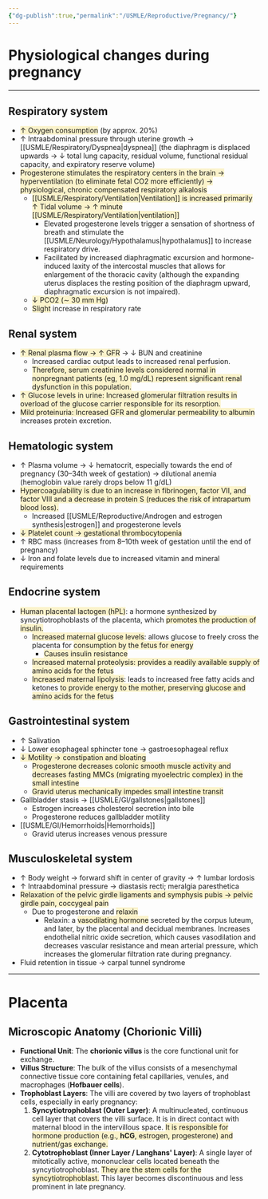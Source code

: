 ```yaml
---
{"dg-publish":true,"permalink":"/USMLE/Reproductive/Pregnancy/"}
---
```


# Physiological changes during pregnancy
---
## Respiratory system
- <span style="background:rgba(240, 200, 0, 0.2)">↑ Oxygen consumption</span> (by approx. 20%)
- ↑ Intraabdominal pressure through uterine growth → [[USMLE/Respiratory/Dyspnea\|dyspnea]] (the diaphragm is displaced upwards → ↓ total lung capacity, residual volume, functional residual capacity, and expiratory reserve volume)
- <span style="background:rgba(240, 200, 0, 0.2)">Progesterone stimulates the respiratory centers in the brain → hyperventilation (to eliminate fetal CO2 more efficiently) → physiological, chronic compensated respiratory alkalosis</span>
	- <span style="background:rgba(240, 200, 0, 0.2)">[[USMLE/Respiratory/Ventilation\|Ventilation]] is increased primarily ↑ Tidal volume → ↑ minute [[USMLE/Respiratory/Ventilation\|ventilation]]</span>
		- Elevated progesterone levels trigger a sensation of shortness of breath and stimulate the [[USMLE/Neurology/Hypothalamus\|hypothalamus]] to increase respiratory drive.
		- Facilitated by increased diaphragmatic excursion and hormone-induced laxity of the intercostal muscles that allows for enlargement of the thoracic cavity (although the expanding uterus displaces the resting position of the diaphragm upward, diaphragmatic excursion is not impaired).
	- <span style="background:rgba(240, 200, 0, 0.2)">↓ PCO2 (∼ 30 mm Hg)</span>
	- <span style="background:rgba(240, 200, 0, 0.2)">Slight</span> increase in respiratory rate
## Renal system
- <span style="background:rgba(240, 200, 0, 0.2)">↑ Renal plasma flow → ↑ GFR</span> → ↓ BUN and creatinine
	- Increased cardiac output leads to increased renal perfusion.
	- <span style="background:rgba(240, 200, 0, 0.2)">Therefore, serum creatinine levels considered normal in nonpregnant patients (eg, 1.0 mg/dL) represent significant renal dysfunction in this population.</span>
- <span style="background:rgba(240, 200, 0, 0.2)">↑ Glucose levels in urine: Increased glomerular filtration results in overload of the glucose carrier responsible for its resorption.</span>
- <span style="background:rgba(240, 200, 0, 0.2)">Mild proteinuria: Increased GFR and glomerular permeability to albumin</span> increases protein excretion.
## Hematologic system
- ↑ Plasma volume → ↓ hematocrit, especially towards the end of pregnancy (30–34th week of gestation) → dilutional anemia (hemoglobin value rarely drops below 11 g/dL)
- <span style="background:rgba(240, 200, 0, 0.2)">Hypercoagulability is due to an increase in fibrinogen, factor VII, and factor VIII and a decrease in protein S (reduces the risk of intrapartum blood loss).</span>
	- Increased [[USMLE/Reproductive/Androgen and estrogen synthesis\|estrogen]] and progesterone levels
- <span style="background:rgba(240, 200, 0, 0.2)">↓ Platelet count → gestational thrombocytopenia</span>
- ↑ RBC mass (increases from 8–10th week of gestation until the end of pregnancy) 
- ↓ Iron and folate levels due to increased vitamin and mineral requirements
## Endocrine system
- <span style="background:rgba(240, 200, 0, 0.2)">Human placental lactogen (hPL)</span>: a hormone synthesized by syncytiotrophoblasts of the placenta, which <span style="background:rgba(240, 200, 0, 0.2)">promotes the production of insulin.</span>
	- <span style="background:rgba(240, 200, 0, 0.2)">Increased maternal glucose levels</span>: allows glucose to freely cross the placenta for <span style="background:rgba(240, 200, 0, 0.2)">consumption by the fetus for energy</span>
		- <span style="background:rgba(240, 200, 0, 0.2)">Causes insulin resistance</span>
	- <span style="background:rgba(240, 200, 0, 0.2)">Increased maternal proteolysis: provides a readily available supply of amino acids for the fetus</span>
	- <span style="background:rgba(240, 200, 0, 0.2)">Increased maternal lipolysis</span>: leads to increased free fatty acids and ketones <span style="background:rgba(240, 200, 0, 0.2)">to provide energy to the mother, preserving glucose and amino acids for the fetus</span>
## Gastrointestinal system
- ↑ Salivation
- ↓ Lower esophageal sphincter tone → gastroesophageal reflux
- <span style="background:rgba(240, 200, 0, 0.2)">↓ Motility → constipation and bloating</span>
	- <span style="background:rgba(240, 200, 0, 0.2)">Progesterone decreases colonic smooth muscle activity and decreases fasting MMCs (migrating myoelectric complex) in the small intestine</span>
	- <span style="background:rgba(240, 200, 0, 0.2)">Gravid uterus mechanically impedes small intestine transit</span>
- Gallbladder stasis → [[USMLE/GI/gallstones\|gallstones]]
	- Estrogen increases cholesterol secretion into bile
	- Progesterone reduces gallbladder motility
- [[USMLE/GI/Hemorrhoids\|Hemorrhoids]]
	- Gravid uterus increases venous pressure
## Musculoskeletal system
- ↑ Body weight → forward shift in center of gravity → ↑ lumbar lordosis
- ↑ Intraabdominal pressure → diastasis recti; meralgia paresthetica
- <span style="background:rgba(240, 200, 0, 0.2)">Relaxation of the pelvic girdle ligaments and symphysis pubis → pelvic girdle pain, coccygeal pain</span>
	- Due to progesterone and <span style="background:rgba(240, 200, 0, 0.2)">relaxin</span>
		- Relaxin: a <span style="background:rgba(240, 200, 0, 0.2)">vasodilating hormone</span> secreted by the corpus luteum, and later, by the placental and decidual membranes. Increases endothelial nitric oxide secretion, which causes vasodilation and decreases vascular resistance and mean arterial pressure, which increases the glomerular filtration rate during pregnancy.
- Fluid retention in tissue → carpal tunnel syndrome

---
# Placenta
## Microscopic Anatomy (Chorionic Villi)
*   **Functional Unit**: The **chorionic villus** is the core functional unit for exchange.
*   **Villus Structure**: The bulk of the villus consists of a mesenchymal connective tissue core containing fetal capillaries, venules, and macrophages (**Hofbauer cells**).
*   **Trophoblast Layers**: The villi are covered by two layers of trophoblast cells, especially in early pregnancy:
    1.  **Syncytiotrophoblast (Outer Layer)**: A multinucleated, continuous cell layer that covers the villi surface. It is in direct contact with maternal blood in the intervillous space. <span style="background:rgba(240, 200, 0, 0.2)">It is responsible for hormone production (e.g., **hCG**, estrogen, progesterone) and nutrient/gas exchange.</span>
    2.  **Cytotrophoblast (Inner Layer / Langhans' Layer)**: A single layer of mitotically active, mononuclear cells located beneath the syncytiotrophoblast. <span style="background:rgba(240, 200, 0, 0.2)">They are the stem cells for the syncytiotrophoblast.</span> This layer becomes discontinuous and less prominent in late pregnancy.